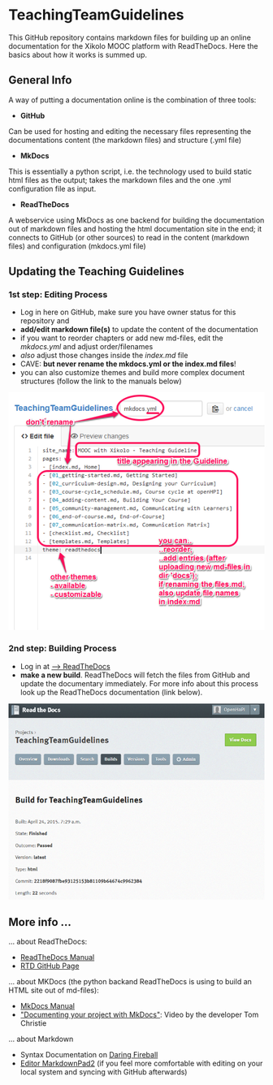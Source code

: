 # TeachingTeamGuidelines
This GitHub repository contains markdown files for building up an online documentation for the Xikolo MOOC platform with ReadTheDocs. Here the basics about how it works is summed up.

## General Info

A way of putting a documentation online is the combination of three tools:

- **GitHub**

Can be used for hosting and editing the necessary files representing the documentations content (the markdown files) and structure (.yml file)

- **MkDocs**

This is essentially a python script, i.e. the technology used to build static html files as the output; takes the markdown files and the one .yml configuration file as input.

- **ReadTheDocs**

A webservice using MkDocs as one backend for building the documentation out of markdown files and hosting the html documentation site in the end; it connects to GitHub (or other sources) to read in the content (markdown files) and configuration (mkdocs.yml file)

## Updating the Teaching Guidelines
### 1st step: Editing Process

- Log in here on GitHub, make sure you have owner status for this repository and
- **add/edit markdown file(s)** to update the content of the documentation
- if you want to reorder chapters or add new md-files, edit the *mkdocs.yml* and adjust order/filenames
- *also* adjust those changes inside the *index.md* file
- CAVE: **but never rename the mkdocs.yml or the index.md files**!
- you can also customize themes and build more complex document structures (follow the link to the manuals below)

![.yml configuration file](/docs/pics/readme_screenshot.png)

### 2nd step: Building Process

- Log in at [--> ReadTheDocs](https:/readthedocs.org)
- **make a new build**. ReadTheDocs will fetch the files from GitHub and update the documentary immediately. For more info about this process look up the ReadTheDocs documentation (link below).

![rtd environment](/docs/pics/readme_screenshot-2.png)


## More info ...
... about ReadTheDocs:

 - [ReadTheDocs Manual](http://read-the-docs.readthedocs.org/en/latest/)
 - [RTD GitHub Page](https://github.com/rtfd/readthedocs.org)
 
... about MKDocs (the python backand ReadTheDocs is using to build an HTML site out of md-files):

 - [MkDocs Manual](http://www.mkdocs.org/)
 - ["Documenting your project with MkDocs"](https://ep2014.europython.eu/de/schedule/sessions/39/): Video by the developer Tom Christie

... about Markdown

 - Syntax Documentation on [Daring Fireball](http://daringfireball.net/projects/markdown/syntax)
 - [Editor MarkdownPad2](http://markdownpad.com/) (if you feel more comfortable with editing on your local system and syncing with GitHub afterwards)
 
 

